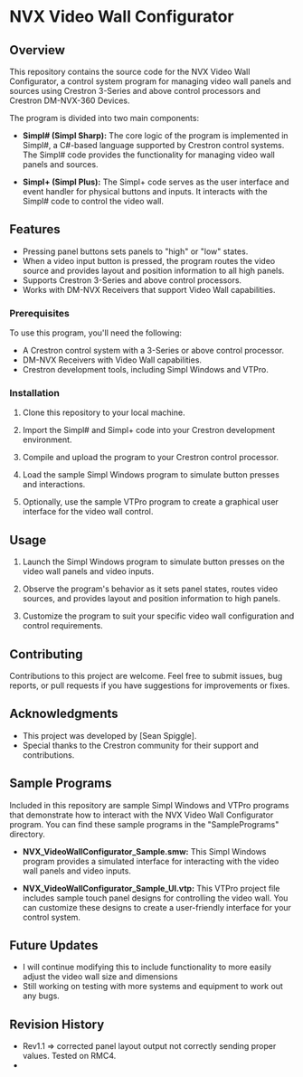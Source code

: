 # NVX Video Wall Configurator

## Overview

This repository contains the source code for the NVX Video Wall Configurator, a control system program for managing video wall panels and sources using Crestron 3-Series and above control processors and Crestron DM-NVX-360 Devices.

The program is divided into two main components:

- **Simpl# (Simpl Sharp):** The core logic of the program is implemented in Simpl#, a C#-based language supported by Crestron control systems. The Simpl# code provides the functionality for managing video wall panels and sources.

- **Simpl+ (Simpl Plus):** The Simpl+ code serves as the user interface and event handler for physical buttons and inputs. It interacts with the Simpl# code to control the video wall.

## Features

- Pressing panel buttons sets panels to "high" or "low" states.
- When a video input button is pressed, the program routes the video source and provides layout and position information to all high panels.
- Supports Crestron 3-Series and above control processors.
- Works with DM-NVX Receivers that support Video Wall capabilities.

### Prerequisites

To use this program, you'll need the following:

- A Crestron control system with a 3-Series or above control processor.
- DM-NVX Receivers with Video Wall capabilities.
- Crestron development tools, including Simpl Windows and VTPro.

### Installation

1. Clone this repository to your local machine.

2. Import the Simpl# and Simpl+ code into your Crestron development environment.

3. Compile and upload the program to your Crestron control processor.

4. Load the sample Simpl Windows program to simulate button presses and interactions.

5. Optionally, use the sample VTPro program to create a graphical user interface for the video wall control.

## Usage

1. Launch the Simpl Windows program to simulate button presses on the video wall panels and video inputs.

2. Observe the program's behavior as it sets panel states, routes video sources, and provides layout and position information to high panels.

3. Customize the program to suit your specific video wall configuration and control requirements.

## Contributing

Contributions to this project are welcome. Feel free to submit issues, bug reports, or pull requests if you have suggestions for improvements or fixes.

## Acknowledgments

- This project was developed by [Sean Spiggle].
- Special thanks to the Crestron community for their support and contributions.

## Sample Programs

Included in this repository are sample Simpl Windows and VTPro programs that demonstrate how to interact with the NVX Video Wall Configurator program. You can find these sample programs in the "SamplePrograms" directory.

- **NVX_VideoWallConfigurator_Sample.smw:** This Simpl Windows program provides a simulated interface for interacting with the video wall panels and video inputs.

- **NVX_VideoWallConfigurator_Sample_UI.vtp:** This VTPro project file includes sample touch panel designs for controlling the video wall. You can customize these designs to create a user-friendly interface for your control system.

## Future Updates
- I will continue modifying this to include functionality to more easily adjust the video wall size and dimensions
- Still working on testing with more systems and equipment to work out any bugs. 

## Revision History
- Rev1.1 => corrected panel layout output not correctly sending proper values. Tested on RMC4.
- 

